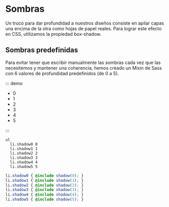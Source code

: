 # Sombras

Un truco para dar profundidad a nuestros diseños consiste en apilar capas una encima de la otra como hojas de papel reales. Para lograr este efecto en CSS, utilizamos la propiedad box-shadow.

## Sombras predefinidas

Para evitar tener que escribir manualmente las sombras cada vez que las necesitemos y mantener una coherencia, hemos creado un Mixin de Sass con 6 valores de profundidad predefinidos (de 0 a 5).

::: demo
<div class="page-shadows">
  <ul>
    <li class="shadow0">0</li>
    <li class="shadow1">1</li>
    <li class="shadow2">2</li>
    <li class="shadow3">3</li>
    <li class="shadow4">4</li>
    <li class="shadow5">5</li>
  </ul>
</div>
:::

```pug
ul
  li.shadow0 0
  li.shadow1 1
  li.shadow2 2
  li.shadow3 3
  li.shadow4 4
  li.shadow5 5
```

```scss
li.shadow0 { @include shadow(0); }
li.shadow1 { @include shadow(1); }
li.shadow2 { @include shadow(2); }
li.shadow3 { @include shadow(3); }
li.shadow4 { @include shadow(4); }
li.shadow5 { @include shadow(5); }
```
